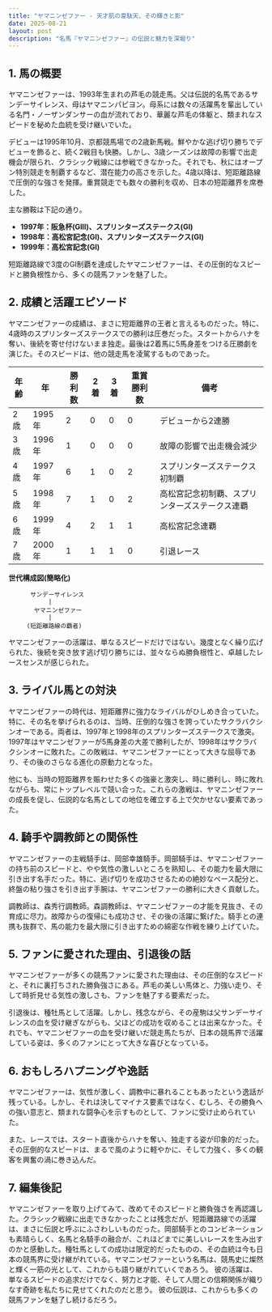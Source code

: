 ```yaml
---
title: "ヤマニンゼファー - 天才肌の韋駄天、その輝きと影"
date: 2025-08-21
layout: post
description: "名馬『ヤマニンゼファー』の伝説と魅力を深堀り"
---
```


## 1. 馬の概要

ヤマニンゼファーは、1993年生まれの芦毛の競走馬。父は伝説的名馬であるサンデーサイレンス、母はヤマニンパピヨン。母系には数々の活躍馬を輩出している名門・ノーザンダンサーの血が流れており、華麗な芦毛の体躯と、類まれなスピードを秘めた血統を受け継いでいた。

デビューは1995年10月、京都競馬場での2歳新馬戦。鮮やかな逃げ切り勝ちでデビューを飾ると、続く2戦目も快勝。しかし、3歳シーズンは故障の影響で出走機会が限られ、クラシック戦線には参戦できなかった。それでも、秋にはオープン特別競走を制覇するなど、潜在能力の高さを示した。4歳以降は、短距離路線で圧倒的な強さを発揮。重賞競走でも数々の勝利を収め、日本の短距離界を席巻した。

主な勝鞍は下記の通り。

* **1997年：阪急杯(GIII)、スプリンターズステークス(GI)**
* **1998年：高松宮記念(GI)、スプリンターズステークス(GI)**
* **1999年：高松宮記念(GI)**

短距離路線で3度のGI制覇を達成したヤマニンゼファーは、その圧倒的なスピードと勝負根性から、多くの競馬ファンを魅了した。


## 2. 成績と活躍エピソード

ヤマニンゼファーの成績は、まさに短距離界の王者と言えるものだった。特に、4歳時のスプリンターズステークスでの勝利は圧巻だった。スタートからハナを奪い、後続を寄せ付けないまま独走。最後は2着馬に5馬身差をつける圧勝劇を演じた。そのスピードは、他の競走馬を凌駕するものであった。

| 年齢 | 年 | 勝利数 | 2着 | 3着 | 重賞勝利数 | 備考 |
|---|---|---|---|---|---|---|
| 2歳 | 1995年 | 2 | 0 | 0 | 0 | デビューから2連勝 |
| 3歳 | 1996年 | 1 | 0 | 0 | 0 | 故障の影響で出走機会減少 |
| 4歳 | 1997年 | 6 | 1 | 0 | 2 | スプリンターズステークス初制覇 |
| 5歳 | 1998年 | 7 | 1 | 0 | 2 | 高松宮記念初制覇、スプリンターズステークス連覇 |
| 6歳 | 1999年 | 4 | 2 | 1 | 1 | 高松宮記念連覇 |
| 7歳 | 2000年 | 1 | 1 | 1 | 0 |  引退レース |


**世代構成図(簡略化)**

```
      サンデーサイレンス
           |
       ヤマニンゼファー
           |
     (短距離路線の覇者)
```

ヤマニンゼファーの活躍は、単なるスピードだけではない。幾度となく繰り広げられた、後続を突き放す逃げ切り勝ちには、並々ならぬ勝負根性と、卓越したレースセンスが感じられた。


## 3. ライバル馬との対決

ヤマニンゼファーの時代は、短距離界に強力なライバルがひしめき合っていた。特に、その名を挙げられるのは、当時、圧倒的な強さを誇っていたサクラバクシンオーである。両者は、1997年と1998年のスプリンターズステークスで激突。1997年はヤマニンゼファーが5馬身差の大差で勝利したが、1998年はサクラバクシンオーに敗れた。この敗戦は、ヤマニンゼファーにとって大きな屈辱であり、その後のさらなる進化の原動力となった。

他にも、当時の短距離界を賑わせた多くの強豪と激突し、時に勝利し、時に敗れながらも、常にトップレベルで競い合った。これらの激戦は、ヤマニンゼファーの成長を促し、伝説的な名馬としての地位を確立する上で欠かせない要素であった。


## 4. 騎手や調教師との関係性

ヤマニンゼファーの主戦騎手は、岡部幸雄騎手。岡部騎手は、ヤマニンゼファーの持ち前のスピードと、やや気性の激しいところを熟知し、その能力を最大限に引き出す名手だった。特に、逃げ切りを成功させるための絶妙なペース配分と、終盤の粘り強さを引き出す手腕は、ヤマニンゼファーの勝利に大きく貢献した。

調教師は、森秀行調教師。森調教師は、ヤマニンゼファーの才能を見抜き、その育成に尽力。故障からの復帰にも成功させ、その後の活躍に繋げた。騎手との連携も抜群で、馬の能力を最大限に引き出すための綿密な作戦を練り上げていた。


## 5. ファンに愛された理由、引退後の話

ヤマニンゼファーが多くの競馬ファンに愛された理由は、その圧倒的なスピードと、それに裏打ちされた勝負強さにある。芦毛の美しい馬体と、力強い走り、そして時折見せる気性の激しさも、ファンを魅了する要素だった。

引退後は、種牡馬として活躍。しかし、残念ながら、その産駒は父サンデーサイレンスの血を受け継ぎながらも、父ほどの成功を収めることは出来なかった。それでも、ヤマニンゼファーの血を受け継いだ競走馬たちが、日本の競馬界で活躍している姿は、多くのファンにとって大きな喜びとなっている。


## 6. おもしろハプニングや逸話

ヤマニンゼファーは、気性が激しく、調教中に暴れることもあったという逸話が残っている。しかし、それは決してマイナス要素ではなく、むしろ、その勝負への強い意志と、類まれな闘争心を示すものとして、ファンに受け止められていた。

また、レースでは、スタート直後からハナを奪い、独走する姿が印象的だった。その圧倒的なスピードは、まるで風のように軽やかに、そして力強く、多くの観客を興奮の渦に巻き込んだ。


## 7. 編集後記

ヤマニンゼファーを取り上げてみて、改めてそのスピードと勝負強さを再認識した。クラシック戦線に出走できなかったことは残念だが、短距離路線での活躍は、まさに伝説と呼ぶにふさわしいものだった。岡部騎手とのコンビネーションも素晴らしく、名馬と名騎手の融合が、これほどまでに美しいレースを生み出すのかと感動した。種牡馬としての成功は限定的だったものの、その血統は今も日本の競馬界に受け継がれている。ヤマニンゼファーという名馬は、競馬史に燦然と輝く一筋の光として、これからも語り継がれていくであろう。  彼の活躍は、単なるスピードの追求だけでなく、努力と才能、そして人間との信頼関係が織りなす奇跡を私たちに見せてくれたのだと思う。  彼の伝説は、これからも多くの競馬ファンを魅了し続けるだろう。
